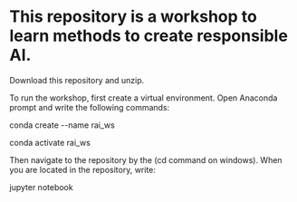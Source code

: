 # This repository is a workshop to learn methods to create responsible AI.

Download this repository and unzip. 

To run the workshop, first create a virtual environment. Open Anaconda prompt and write the following commands:

conda create --name rai_ws

conda activate rai_ws

Then navigate to the repository by the (cd command on windows). When you are located in the repository, write:

jupyter notebook
